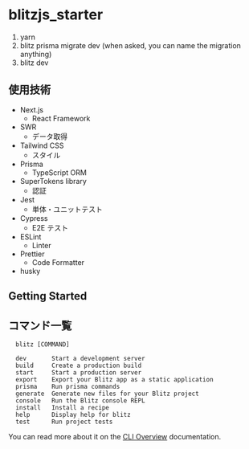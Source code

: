 # blitzjs_starter

1. yarn
2. blitz prisma migrate dev (when asked, you can name the migration anything)
3. blitz dev

## 使用技術

- Next.js
  - React Framework
- SWR
  - データ取得
- Tailwind CSS
  - スタイル
- Prisma
  - TypeScript ORM
- SuperTokens library
  - 認証
- Jest
  - 単体・ユニットテスト
- Cypress
  - E2E テスト
- ESLint
  - Linter
- Prettier
  - Code Formatter
- husky

## Getting Started

## コマンド一覧

```blitz
  blitz [COMMAND]

  dev       Start a development server
  build     Create a production build
  start     Start a production server
  export    Export your Blitz app as a static application
  prisma    Run prisma commands
  generate  Generate new files for your Blitz project
  console   Run the Blitz console REPL
  install   Install a recipe
  help      Display help for blitz
  test      Run project tests
```

You can read more about it on the [CLI Overview](https://blitzjs.com/docs/cli-overview) documentation.
